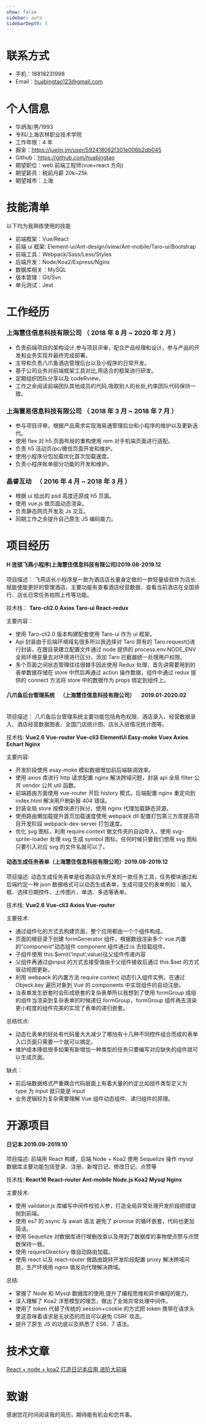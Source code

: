 ```yaml
---
show: false
sidebar: auto
sidebarDepth: 5
---
```


# 联系方式

- 手机：18818231998
- Email：huabingtao123@gmail.com

# 个人信息

- 华炳淘/男/1993
- 专科/上海农林职业技术学院
- 工作年限：4 年
- 掘金：https://juejin.im/user/592418062f301e006b2db045
- Github：https://github.com/huabingtao
- 期望职位：web 前端工程师(vue+react 方向)
- 期望薪资：税前月薪 20k~25k
- 期望城市：上海

# 技能清单

以下均为我熟练使用的技能

- 前端框架：Vue/React
- 前端 ui 框架: Element-ui/Ant-design/iview/Ant-mobile/Taro-ui/Bootstrap
- 前端工具：Webpack/Sass/Less/Styles
- 后端开发：Node/Koa2/Express/Nginx
- 数据库相关：MySQL
- 版本管理：Git/Svn
- 单元测试：Jest

# 工作经历

### 上海慧住信息科技有限公司 （ 2018 年 8 月 ~ 2020 年 2 月 ）

- 负责前端项目的架构设计,参与项目评审，配合产品经理和设计，参与产品的开发和业务实现并最终完成部署。
- 主导和负责八爪鱼酒店管理后台以及小程序的日常开发。
- 基于公司业务对前端框架工具对比,用适合的框架进行研发。
- 定期组织团队分享以及 codeRview。
- 工作之余阅读前端团队其他成员的代码,吸取别人的长处,约束团队代码保持一致。

### 上海寰易信息科技有限公司 （ 2018 年 3 月 ~ 2018 年 7 月 ）

- 参与项目评审，根据产品需求实现海易通管理后台和小程序的维护以及更新迭代。
- 使用 flex 对 h5 页面布局的重构使用 rem 对手机端页面进行适配。
- 负责 h5 活动页/pc/微信页面开发和维护。
- 使用小程序分包加载优化首次加载速度。
- 负责小程序账单部分功能的开发和维护。

### 晶睿互动   （ 2016 年 4 月 ~ 2018 年 3 月 ）

- 根据 ui 给出的 psd 高度还原成 h5 页面。
- 使用 vue.js 做页面动态渲染。
- 负责静态网页开发及 Js 交互。
- 同期工作之余提升自己原生 JS 编码能力。

# 项目经历

#### H 连锁飞燕小程序(上海慧住信息科技有限公司)2019.08-2019.12

项目描述：
飞燕店长小程序是一款为酒店店长量身定做的一款轻量级软件为店长赋能使能更好的管理酒店，主要功能有查看酒店经营数据、查看当前酒店在全国排行、店长日常任务拍照上传等功能。

技术栈：
**Taro-cli2.0 Axios Taro-ui React-redux**

主要内容：

- 使用 Taro-cli2.0 版本构建配套使用 Taro-ui 作为 ui 框架。
- Api 封装由于后端环境域名很多所以我选择对 Taro 原有的 Taro.request()进行封装，在跟目录建立配置文件通过 node 提供的 process.env.NODE_ENV 全局环境变量去对环境进行区分，添加 Taro 拦截器统一处理用户权限。
- 多个页面之间状态管理往往很棘手因此使用 Redux 处理，首先讲需要用到的表单数据存储在 store 中然后再通过 action 操作数据，组件中通过 redux 提供的 connect 方法将 store 中的数据作为 props 绑定到组件上。

#### 八爪鱼后台管理系统    （上海慧住信息科技有限公司）     2019.01-2020.02                               

项目描述：
八爪鱼后台管理系统主要功能包括角色权限、酒店录入、经营数据录入、酒店经营数据图表、全国门店统计图、店长入驻情况统计图等。

技术栈:
**Vue2.6 Vue-router Vue-cli3 ElementUi Easy-moke Vuex Axios Echart Nginx**

主要内容:

- 开发阶段使用 esay-moke 模拟数据增加前后端联调效率。
- 使用 axios 库进行 http 请求配置 nginx 解决跨域问题，封装 api 全局 filter 公共 vendor 公共 util 函数。
- 前端路由方面使用 vue-router 开启 history 模式，后端配置 nginx 重定向到 index.html 解决用户刷新报 404 错误。
- 封装全局 store 按模块进行拆分，使用 nginx 代理加载静态资源。
- 使用路由懒加载提升首页加载速度使用 webpack dll 配置打包第三方库提高项目开发阶段 webpack-dev-server 打包速度。
- 优化 svg 图标，利用 require.context 做文件夹的自动导入，使用 svg-sprite-loader 处理 svg 生成 symbol 图标。任何时候只要我们想用 svg 图标只要引入对应 svg 的文件名就可以了。

#### 动态生成任务表单（上海慧住信息科技有限公司）2019.08-2019.12

项目描述:
动态生成任务表单是给酒店店长开发的一款任务工具，任务模块通过和后端约定一种 json 数据格式可以动态生成表单，生成可提交的表单例如：输入框、选择日期控件、上传图片、单选、多选等表单。

技术栈:
**Vue2.6 Vue-cli3 Axios Vue-router**

主要技术:

- 通过组件化的方式去构建页面，整个应用都由一个个组件构成。
- 页面的根目录下创建 formGenerator 组件，根据数组渲染多个 vue 内置的“component”动态组件 component 组件通过:is 去挂载组件。
- 子组件使用 this.\$emit(‘input’,value)往父组件传递内容
- 父组件再通过@input 的方式去接受值由于父组件接收后通过 this.\$set 的方式驱动视图更新。
- 利用 webpack 的内置方法 require.context 动态引入组件实例，在通过 Objeck.key 遍历对象到 Vue 的 components 中实现组件的自动注册。
- 当表单发生嵌套时会形成嵌套的复杂表单所以我想到了使用 formGroup 成组的组件当渲染到复杂表单的时候递归 formGroup，formGroup 组件再去渲染更小粒度的组件完美的实现了表单的递归嵌套。

总结优点:

- 动态化表单的好处有代码量大大减少了哪怕有十几种不同控件组合而成的表单入口页面只需要一个就可以搞定。
- 维护成本降低很多如果有新增加一种类型的任务只要编写对应缺失的组件就可以生成页面。

缺点：

- 前后端数据格式严重耦合代码层面上有着大量的约定比如组件类型定义为 type 为 input 就只能是 input
- 业务逻辑较为复杂需要理解 Vue 组件动态组件、递归组件的原理。

# 开源项目

#### 日记本 2019.09-2019.10

项目描述:
前端用 React 构建，后端 Node + Koa2 使用 Sequelize 操作 mysql 数据库主要功能包括登录、注册、新增日记、修改日记、点赞等

技术栈:
**React16 React-router Ant-mobile Node.js Koa2 Mysql Nginx**

主要技术:

- 使用 validator.js 库编写中间件校验入参，打造全局异常处理开发阶段把错误抛到前端。
- 使用 es7 的 async 与 await 语法 避免了 promise 的循环嵌套，代码也更加简洁。
- 使用 Sequelize 对数据库进行增删改查以及用到了数据库的事物使点赞与点赞数保持一致。
- 使用 requireDirectory 做自动路由加载。
- 使用 react 以及 react-router 做路由跳转开发阶段配置 proxy 解决跨域问题，生产环境用 nginx 做反向代理解决跨域。

总结:

- 掌握了 Node 和 Mysql 数据库的使用,提升了编程思维和异步编程的能力。
- 深入理解了 Koa2 洋葱模型的理念，做出了全局异常处理中间件。
- 使用了 token 代替了传统的 session+cookie 的方式把 token 携带在请求头里这意味着请求是无状态的而且可以避免 CSRF 攻击。
- 提升了原生 JS 的功底以及熟悉了 ES6、7 语法。

# 技术文章

[React + node + koa2 打造日记本应用 进阶大前端](https://juejin.im/post/5e3588cae51d4502671a43b1)

# 致谢

感谢您花时间阅读我的简历，期待能有机会和您共事。
